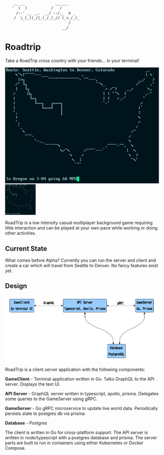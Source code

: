```text
    __ __              ______     
   '  )  )           /   /        
     /--' __ __.  __/ --/__  o _  
    /  \_(_)(_/|_(_/_(_// (_<_/_)_
                             /    
                          __/     
```
# Roadtrip

Take a RoadTrip cross country with your friends... in your terminal!

![Screenshot](design/screenshot.png?raw=true "Screenshot")
<img src="design/screenshot.png" width="100" height="100">

RoadTrip is a low intensity casual multiplayer background game requiring little interaction and can be played at your own pace while working or doing other activities.

## Current State

What comes before Alpha? Currently you can run the server and client and create a car which will travel from Seattle to Denver. No fancy features exist yet.

## Design

![System components](design/diagram.png?raw=true "System Components")

RoadTrip is a client server application with the following components:

**GameClient** - Terminal application written in Go. Talks GraphQL to the API server. Displays the text UI.

**API Server** - GraphQL server written in typescript, apollo, prisma. Delegates some queries to the GameServer using gRPC.

**GameServer** - Go gRPC microservice to update live world data. Periodically persists state to postgres db via prisma.

**Database** - Postgres

The client is written in Go for cross-platform support. The API server is written in node/typescript with a postgres database and prisma. The server parts are built to run in containers using either Kubernetes or Docker Compose.
